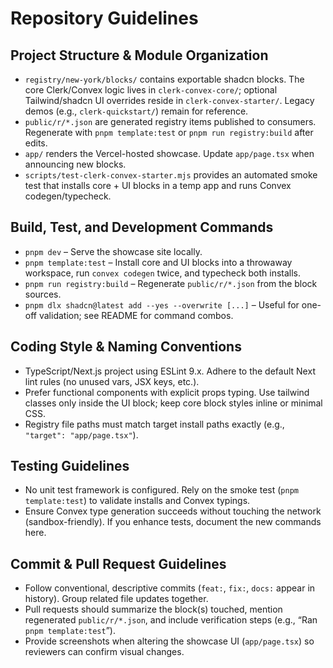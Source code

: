 # Repository Guidelines

## Project Structure & Module Organization
- `registry/new-york/blocks/` contains exportable shadcn blocks. The core Clerk/Convex logic lives in `clerk-convex-core/`; optional Tailwind/shadcn UI overrides reside in `clerk-convex-starter/`. Legacy demos (e.g., `clerk-quickstart/`) remain for reference.
- `public/r/*.json` are generated registry items published to consumers. Regenerate with `pnpm template:test` or `pnpm run registry:build` after edits.
- `app/` renders the Vercel-hosted showcase. Update `app/page.tsx` when announcing new blocks.
- `scripts/test-clerk-convex-starter.mjs` provides an automated smoke test that installs core + UI blocks in a temp app and runs Convex codegen/typecheck.

## Build, Test, and Development Commands
- `pnpm dev` – Serve the showcase site locally.
- `pnpm template:test` – Install core and UI blocks into a throwaway workspace, run `convex codegen` twice, and typecheck both installs.
- `pnpm run registry:build` – Regenerate `public/r/*.json` from the block sources.
- `pnpm dlx shadcn@latest add --yes --overwrite [...]` – Useful for one-off validation; see README for command combos.

## Coding Style & Naming Conventions
- TypeScript/Next.js project using ESLint 9.x. Adhere to the default Next lint rules (no unused vars, JSX keys, etc.).
- Prefer functional components with explicit props typing. Use tailwind classes only inside the UI block; keep core block styles inline or minimal CSS.
- Registry file paths must match target install paths exactly (e.g., `"target": "app/page.tsx"`).

## Testing Guidelines
- No unit test framework is configured. Rely on the smoke test (`pnpm template:test`) to validate installs and Convex typings.
- Ensure Convex type generation succeeds without touching the network (sandbox-friendly). If you enhance tests, document the new commands here.

## Commit & Pull Request Guidelines
- Follow conventional, descriptive commits (`feat:`, `fix:`, `docs:` appear in history). Group related file updates together.
- Pull requests should summarize the block(s) touched, mention regenerated `public/r/*.json`, and include verification steps (e.g., “Ran `pnpm template:test`”).
- Provide screenshots when altering the showcase UI (`app/page.tsx`) so reviewers can confirm visual changes.
